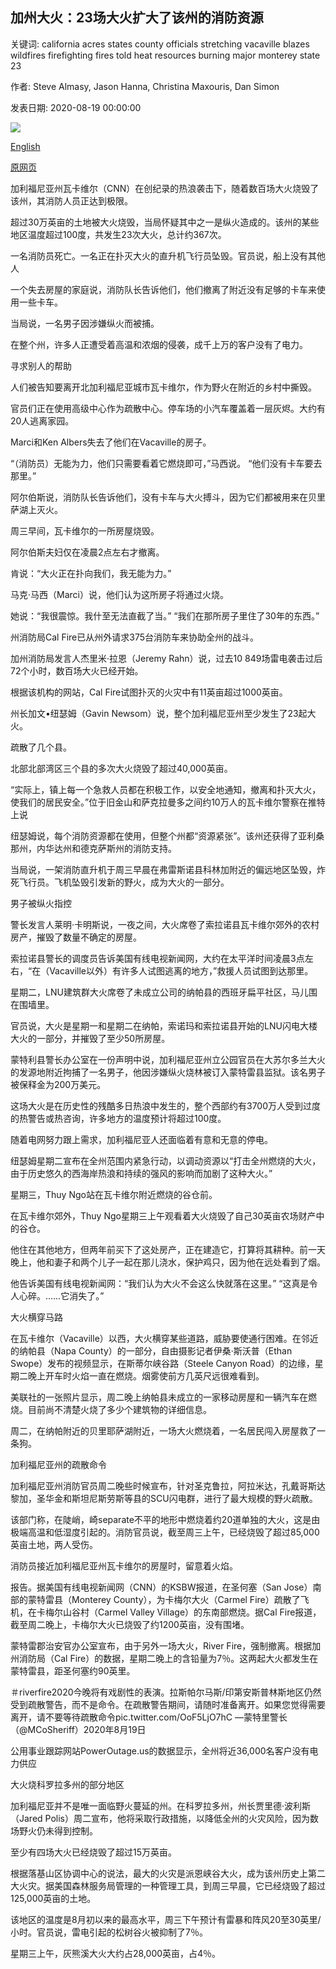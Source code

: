 ## 加州大火：23场大火扩大了该州的消防资源

关键词: california acres states county officials stretching vacaville blazes wildfires firefighting fires told heat resources burning major monterey state 23

作者: Steve Almasy, Jason Hanna, Christina Maxouris, Dan Simon

发表日期: 2020-08-19 00:00:00

![](https://cdn.cnn.com/cnnnext/dam/assets/200819061652-01-california-fires-0818-lnu-lightning-complex-super-tease.jpg)

[English](California%20wildfires%3A%2023%20major%20blazes%20stretching%20state%27s%20firefighting%20resources.md)

[原网页](https://edition.cnn.com/2020/08/19/us/california-fires-power-outages/index.html)

加利福尼亚州瓦卡维尔（CNN）在创纪录的热浪袭击下，随着数百场大火烧毁了该州，其消防人员正达到极限。

超过30万英亩的土地被大火烧毁，当局怀疑其中之一是纵火造成的。该州的某些地区温度超过100度，共发生23次大火，总计约367次。

一名消防员死亡。一名正在扑灭大火的直升机飞行员坠毁。官员说，船上没有其他人

一个失去房屋的家庭说，消防队长告诉他们，他们撤离了附近没有足够的卡车来使用一些卡车。

当局说，一名男子因涉嫌纵火而被捕。

在整个州，许多人正遭受着高温和浓烟的侵袭，成千上万的客户没有了电力。

寻求别人的帮助

人们被告知要离开北加利福尼亚城市瓦卡维尔，作为野火在附近的乡村中撕毁。

官员们正在使用高级中心作为疏散中心。停车场的小汽车覆盖着一层灰烬。大约有20人逃离家园。

Marci和Ken Albers失去了他们在Vacaville的房子。

“（消防员）无能为力，他们只需要看着它燃烧即可，”马西说。 “他们没有卡车要去那里。”

阿尔伯斯说，消防队长告诉他们，没有卡车与大火搏斗，因为它们都被用来在贝里萨湖上灭火。

周三早间，瓦卡维尔的一所房屋烧毁。

阿尔伯斯夫妇仅在凌晨2点左右才撤离。

肯说：“大火正在扑向我们，我无能为力。”

马克·马西（Marci）说，他们认为这所房子将通过火烧。

她说：“我很震惊。我什至无法直截了当。” “我们在那所房子里住了30年的东西。”

州消防局Cal Fire已从州外请求375台消防车来协助全州的战斗。

加州消防局发言人杰里米·拉恩（Jeremy Rahn）说，过去10 849场雷电袭击过后72个小时，数百场大火已经开始。

根据该机构的网站，Cal Fire试图扑灭的火灾中有11英亩超过1000英亩。

州长加文•纽瑟姆（Gavin Newsom）说，整个加利福尼亚州至少发生了23起大火。

疏散了几个县。

北部北部湾区三个县的多次大火烧毁了超过40,000英亩。

“实际上，镇上每一个急救人员都在积极工作，以安全地通知，撤离和扑灭大火，使我们的居民安全。”位于旧金山和萨克拉曼多之间约10万人的瓦卡维尔警察在推特上说

纽瑟姆说，每个消防资源都在使用，但整个州都“资源紧张”。该州还获得了亚利桑那州，内华达州和德克萨斯州的消防支持。

当局说，一架消防直升机于周三早晨在弗雷斯诺县科林加附近的偏远地区坠毁，炸死飞行员。飞机坠毁引发新的野火，成为大火的一部分。

男子被纵火指控

警长发言人莱明·卡明斯说，一夜之间，大火席卷了索拉诺县瓦卡维尔郊外的农村房产，摧毁了数量不确定的房屋。

索拉诺县警长的调度员告诉美国有线电视新闻网，大约在太平洋时间凌晨3点左右，“在（Vacaville以外）有许多人试图逃离的地方，”救援人员试图到达那里。

星期二，LNU建筑群大火席卷了未成立公司的纳帕县的西班牙扁平社区，马儿围在围墙里。

官员说，大火是星期一和星期二在纳帕，索诺玛和索拉诺县开始的LNU闪电大楼大火的一部分，并摧毁了至少50所房屋。

蒙特利县警长办公室在一份声明中说，加利福尼亚州立公园官员在大苏尔多兰大火的发源地附近拘捕了一名男子，他因涉嫌纵火烧林被订入蒙特雷县监狱。该名男子被保释金为200万美元。

这场大火是在历史性的残酷多日热浪中发生的，整个西部约有3700万人受到过度的热警告或热咨询，许多地方的温度预计将超过100度。

随着电网努力跟上需求，加利福尼亚人还面临着有意和无意的停电。

纽瑟姆星期二宣布在全州范围内紧急行动，以调动资源以“打击全州燃烧的大火，由于历史悠久的西海岸热浪和持续的强风的影响而加剧了这种大火。”

星期三，Thuy Ngo站在瓦卡维尔附近燃烧的谷仓前。

在瓦卡维尔郊外，Thuy Ngo星期三上午观看着大火烧毁了自己30英亩农场财产中的谷仓。

他住在其他地方，但两年前买下了这处房产，正在建造它，打算将其耕种。前一天晚上，他和妻子和两个儿子一起在那儿浇水，保护鸡只，因为他在远处看到了烟。

他告诉美国有线电视新闻网：“我们认为大火不会这么快就落在这里。” “这真是令人心碎。……它消失了。”

大火横穿马路

在瓦卡维尔（Vacaville）以西，大火横穿某些道路，威胁要使通行困难。在邻近的纳帕县（Napa County）的一部分，自由摄影记者伊桑·斯沃普（Ethan Swope）发布的视频显示，在斯蒂尔峡谷路（Steele Canyon Road）的边缘，星期二晚上开车时火焰一直在燃烧。烟雾使前方几英尺远很难看到。

美联社的一张照片显示，周二晚上纳帕县未成立的一家移动房屋和一辆汽车在燃烧。目前尚不清楚火烧了多少个建筑物的详细信息。

周二，在纳帕附近的贝里耶萨湖附近，一场大火燃烧着，一名居民闯入房屋救了一条狗。

加利福尼亚州的疏散命令

加利福尼亚州消防官员周二晚些时候宣布，针对圣克鲁拉，阿拉米达，孔戴哥斯达黎加，圣华金和斯坦尼斯劳斯等县的SCU闪电群，进行了最大规模的野火疏散。

该部门称，在陡峭，崎separate不平的地形中燃烧着约20道单独的大火，这是由极端高温和低湿度引起的。消防官员说，截至周三上午，已经烧毁了超过85,000英亩土地，两人受伤。

消防员接近加利福尼亚州瓦卡维尔的房屋时，留意着火焰。

报告。据美国有线电视新闻网（CNN）的KSBW报道，在圣何塞（San Jose）南部的蒙特雷县（Monterey County），为卡梅尔大火（Carmel Fire）疏散了飞机，在卡梅尔山谷村（Carmel Valley Village）的东南部燃烧。据Cal Fire报道，截至周二晚上，卡梅尔大火已烧毁了约1200英亩，没有围堵。

蒙特雷郡治安官办公室宣布，由于另外一场大火，River Fire，强制撤离。根据加州消防局（Cal Fire）的数据，星期二晚上的含铅量为7％。这两起大火都发生在蒙特雷县，距圣何塞约90英里。

＃riverfire2020今晚将有戏剧性的表演。拉斯帕尔马斯/印第安斯普林斯地区仍然受到疏散警告，而不是命令。在疏散警告期间，请随时准备离开。如果您觉得需要离开，请不要等待疏散命令pic.twitter.com/OoF5LjO7hC —蒙特里警长（@MCoSheriff）2020年8月19日

公用事业跟踪网站PowerOutage.us的数据显示，全州将近36,000名客户没有电力供应

大火烧科罗拉多州的部分地区

加利福尼亚并不是唯一面临野火蔓延的州。在科罗拉多州，州长贾里德·波利斯（Jared Polis）周二宣布，他将采取行政措施，以降低全州的火灾风险，因为数场野火仍未得到控制。

至少有四场大火已经烧毁了超过15万英亩。

根据落基山区协调中心的说法，最大的火灾是派恩峡谷大火，成为该州历史上第二大火灾。据美国森林服务局管理的一种管理工具，到周三早晨，它已经烧毁了超过125,000英亩的土地。

该地区的温度是8月初以来的最高水平，周三下午预计有雷暴和阵风20至30英里/小时。官员说，雷电引起的松树谷火被抑制了7％。

星期三上午，灰熊溪大火大约占28,000英亩，占4％。